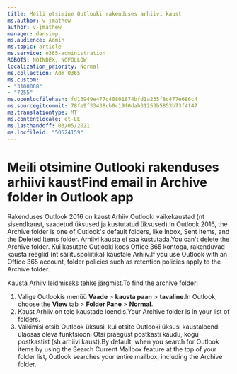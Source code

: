 ```yaml
---
title: Meili otsimine Outlooki rakenduses arhiivi kaust
ms.author: v-jmathew
author: v-jmathew
manager: dansimp
ms.audience: Admin
ms.topic: article
ms.service: o365-administration
ROBOTS: NOINDEX, NOFOLLOW
localization_priority: Normal
ms.collection: Adm_O365
ms.custom:
- "3100008"
- "7255"
ms.openlocfilehash: fd13949e477c40801874bfd1a235f8c477e686c4
ms.sourcegitcommit: 78fe9f33438cb0c19f0dab31253b5853b73f4f47
ms.translationtype: MT
ms.contentlocale: et-EE
ms.lasthandoff: 03/05/2021
ms.locfileid: "50524159"
---
```

# <a name="find-email-in-archive-folder-in-outlook-app"></a><span data-ttu-id="12ec1-102">Meili otsimine Outlooki rakenduses arhiivi kaust</span><span class="sxs-lookup"><span data-stu-id="12ec1-102">Find email in Archive folder in Outlook app</span></span>

<span data-ttu-id="12ec1-103">Rakenduses Outlook 2016 on kaust Arhiiv Outlooki vaikekaustad (nt sisendkaust, saadetud üksused ja kustutatud üksused).</span><span class="sxs-lookup"><span data-stu-id="12ec1-103">In Outlook 2016, the Archive folder is one of Outlook's default folders, like Inbox, Sent Items, and the Deleted Items folder.</span></span> <span data-ttu-id="12ec1-104">Arhiivi kausta ei saa kustutada.</span><span class="sxs-lookup"><span data-stu-id="12ec1-104">You can't delete the Archive folder.</span></span> <span data-ttu-id="12ec1-105">Kui kasutate Outlooki koos Office 365 kontoga, rakenduvad kausta reeglid (nt säilituspoliitika) kaustale Arhiiv.</span><span class="sxs-lookup"><span data-stu-id="12ec1-105">If you use Outlook with an Office 365 account, folder policies such as retention policies apply to the Archive folder.</span></span>

<span data-ttu-id="12ec1-106">Kausta Arhiiv leidmiseks tehke järgmist.</span><span class="sxs-lookup"><span data-stu-id="12ec1-106">To find the archive folder:</span></span>

1. <span data-ttu-id="12ec1-107">Valige Outlookis menüü **Vaade** > **kausta paan**  >  **tavaline**.</span><span class="sxs-lookup"><span data-stu-id="12ec1-107">In Outlook, choose the **View** tab > **Folder Pane** > **Normal**.</span></span>
2. <span data-ttu-id="12ec1-108">Kaust Arhiiv on teie kaustade loendis.</span><span class="sxs-lookup"><span data-stu-id="12ec1-108">Your Archive folder is in your list of folders.</span></span>
3. <span data-ttu-id="12ec1-109">Vaikimisi otsib Outlook üksusi, kui otsite Outlooki üksusi kaustaloendi ülaosas oleva funktsiooni Otsi praegust postkasti kaudu, kogu postkastist (sh arhiivi kaust).</span><span class="sxs-lookup"><span data-stu-id="12ec1-109">By default, when you search for Outlook items by using the Search Current Mailbox feature at the top of your folder list, Outlook searches your entire mailbox, including the Archive folder.</span></span>
